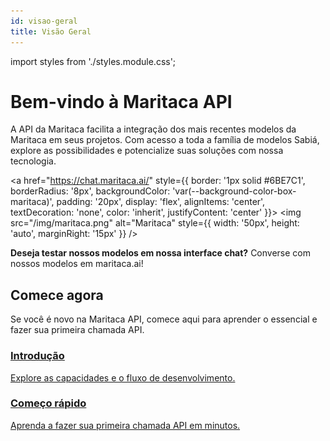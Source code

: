 ```yaml
---
id: visao-geral
title: Visão Geral
---
```

import styles from './styles.module.css';

# Bem-vindo à Maritaca API

A API da Maritaca facilita a integração dos mais recentes modelos da Maritaca em seus projetos. Com acesso a toda a família de modelos Sabiá, explore as possibilidades e potencialize suas soluções com nossa tecnologia.
<!-- TODO: Adicionar link para o paper quando estiver pronto 
<a href="https://www.maritaca.ai/sabia-2" style={{ border: '1px solid #FCFBEF', borderRadius: '8px', backgroundColor: '#FCFBEF', padding: '20px', marginBottom: '20px', display: 'flex', alignItems: 'center', textDecoration: 'none', color: 'inherit', justifyContent: 'center' }}>
  <img src="/img/sabia.png" alt="Sabia" style={{ width: '50px', height: 'auto', marginRight: '15px' }} />
  <p style={{ margin: 0 }}>
    <strong>Apresentando o Sabiá 3</strong>, nosso modelo mais avançado até agora. Leia mais em nosso post no blog.
  </p>
</a>
-->

<a href="https://chat.maritaca.ai/" style={{
  border: '1px solid #6BE7C1',
  borderRadius: '8px',
  backgroundColor: 'var(--background-color-box-maritaca)',
  padding: '20px',
  display: 'flex',
  alignItems: 'center',
  textDecoration: 'none',
  color: 'inherit',
  justifyContent: 'center'
}}>
  <img src="/img/maritaca.png" alt="Maritaca" style={{ width: '50px', height: 'auto', marginRight: '15px' }} />

  <p style={{ margin: 0 }}>
    <strong>Deseja testar nossos modelos em nossa interface chat?</strong> Converse com nossos modelos em maritaca.ai!
  </p>
</a>


## Comece agora

Se você é novo na Maritaca API, comece aqui para aprender o essencial e fazer sua primeira chamada API.

<div style={{ display: 'flex', justifyContent: 'space-around', margin: '20px 0', flexWrap: 'wrap' }}>
  <a href="/pt/introducao" className="icon-box" style={{ flex: '1 1 200px', margin: '10px', textAlign: 'center' }}>
    <i className="fas fa-book-open" style={{ fontSize: '2em', marginBottom: '10px' }}></i>
    <h3>Introdução</h3>
    <p>Explore as capacidades e o fluxo de desenvolvimento.</p>
  </a>
  <a href="/pt/maritalk-api/comeco-rapido" className="icon-box" style={{ flex: '1 1 200px', margin: '10px', textAlign: 'center' }}>
    <i className="fas fa-rocket" style={{ fontSize: '2em', marginBottom: '10px' }}></i>
    <h3>Começo rápido</h3>
    <p>Aprenda a fazer sua primeira chamada API em minutos.</p>
  </a>
</div>



